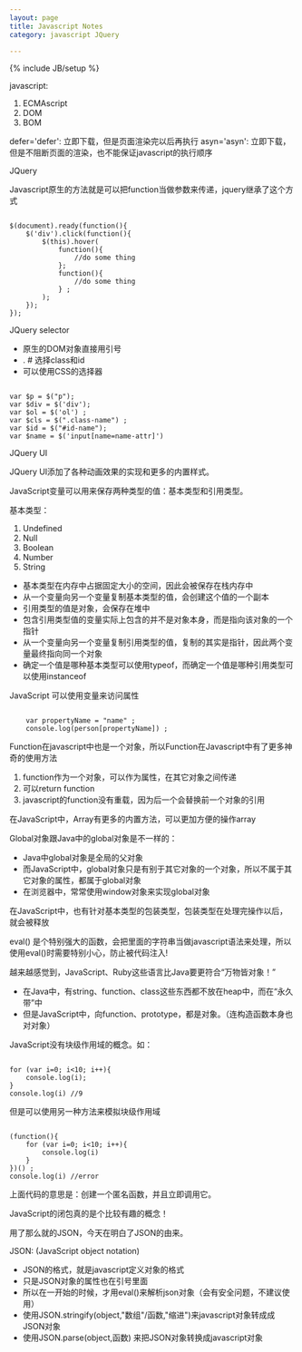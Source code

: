 ```yaml
---
layout: page
title: Javascript Notes
category: javascript JQuery

---
```

{% include JB/setup %}

javascript:

1. ECMAscript
2. DOM
3. BOM

defer='defer': 立即下载，但是页面渲染完以后再执行
asyn='asyn': 立即下载，但是不阻断页面的渲染，也不能保证javascript的执行顺序

JQuery

Javascript原生的方法就是可以把function当做参数来传递，jquery继承了这个方式

<pre><code>
$(document).ready(function(){
    $('div').click(function(){
        $(this).hover(
            function(){
                //do some thing
            };
            function(){
                //do some thing
            } ;
        );
    });
});
</code></pre>

JQuery selector

- 原生的DOM对象直接用引号
- . # 选择class和id
- 可以使用CSS的选择器

<pre><code>
var $p = $("p");
var $div = $('div');
var $ol = $('ol') ;
var $cls = $(".class-name") ;
var $id = $("#id-name");
var $name = $('input[name=name-attr]')
</code></pre>

JQuery UI

JQuery UI添加了各种动画效果的实现和更多的内置样式。

JavaScript变量可以用来保存两种类型的值：基本类型和引用类型。

基本类型：

1. Undefined
2. Null
3. Boolean
4. Number
5. String

- 基本类型在内存中占据固定大小的空间，因此会被保存在栈内存中
- 从一个变量向另一个变量复制基本类型的值，会创建这个值的一个副本
- 引用类型的值是对象，会保存在堆中
- 包含引用类型值的变量实际上包含的并不是对象本身，而是指向该对象的一个指针
- 从一个变量向另一个变量复制引用类型的值，复制的其实是指针，因此两个变量最终指向同一个对象
- 确定一个值是哪种基本类型可以使用typeof，而确定一个值是哪种引用类型可以使用instanceof

JavaScript 可以使用变量来访问属性

<pre><code>
    var propertyName = "name" ;
    console.log(person[propertyName]) ;
</code></pre>

Function在javascript中也是一个对象，所以Function在Javascript中有了更多神奇的使用方法

1. function作为一个对象，可以作为属性，在其它对象之间传递
2. 可以return function
3. javascript的function没有重载，因为后一个会替换前一个对象的引用

在JavaScript中，Array有更多的内置方法，可以更加方便的操作array

Global对象跟Java中的global对象是不一样的：

- Java中global对象是全局的父对象
- 而JavaScript中，global对象只是有别于其它对象的一个对象，所以不属于其它对象的属性，都属于global对象
- 在浏览器中，常常使用window对象来实现global对象

在JavaScript中，也有针对基本类型的包装类型，包装类型在处理完操作以后，就会被释放

eval() 是个特别强大的函数，会把里面的字符串当做javascript语法来处理，所以使用eval()时需要特别小心，防止被代码注入!

越来越感觉到，JavaScript、Ruby这些语言比Java要更符合“万物皆对象！”

- 在Java中，有string、function、class这些东西都不放在heap中，而在“永久带”中
- 但是JavaScript中，向function、prototype，都是对象。（连构造函数本身也对对象）

JavaScript没有块级作用域的概念。如：
<pre><code>
for (var i=0; i<10; i++){
    console.log(i);
}
console.log(i) //9
</code></pre>

但是可以使用另一种方法来模拟块级作用域

<pre><code>
(function(){
    for (var i=0; i<10; i++){
        console.log(i)
    }
})() ;
console.log(i) //error
</code></pre>

上面代码的意思是：创建一个匿名函数，并且立即调用它。

JavaScript的闭包真的是个比较有趣的概念！

用了那么就的JSON，今天在明白了JSON的由来。

JSON: (JavaScript object notation)

- JSON的格式，就是javascript定义对象的格式
- 只是JSON对象的属性也在引号里面
- 所以在一开始的时候，才用eval()来解析json对象（会有安全问题，不建议使用）
- 使用JSON.stringify(object,"数组"/函数,"缩进")来javascript对象转成成JSON对象
- 使用JSON.parse(object,函数) 来把JSON对象转换成javascript对象


